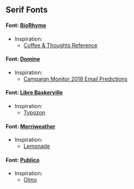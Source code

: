 ## Serif Fonts

#### Font: [BioRhyme](https://fonts.google.com/specimen/BioRhyme)
* Inspiration:
  * [Coffee & Thoughts Reference](https://coffee.cortes.us/method)


#### Font: [Domine](https://fonts.google.com/specimen/Libre+Baskerville)
* Inspiration:
   * [Campaign Monitor 2018 Email Predictions](https://www.campaignmonitor.com/resources/guides/2018-email-marketing-predictions/)
   

#### Font: [Libre Baskerville](https://fonts.google.com/specimen/Libre+Baskerville)
* Inspiration:
   * [Typozon](http://typozon.com/)

#### Font: [Merriweather](https://fonts.google.com/specimen/Merriweather)
* Inspiration:
   * [Lemonade](https://www.lemonade.com/)

#### Font: [Publico](https://github.com/NewsappAJC/tablemaker/tree/master/src/style/fonts/publico)
* Inspiration:
   * [Olmo](https://olmo.io/)
   
 

